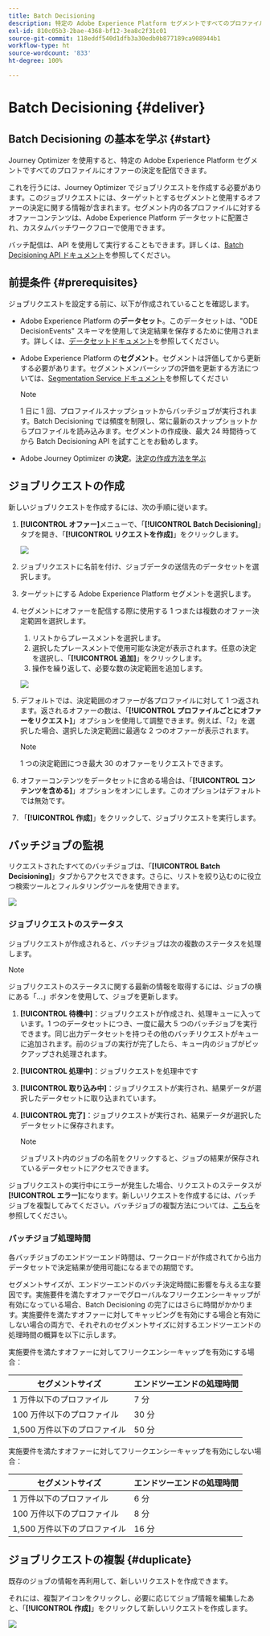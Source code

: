 ```yaml
---
title: Batch Decisioning
description: 特定の Adobe Experience Platform セグメントですべてのプロファイルにオファーの決定を配信する方法を説明します。
exl-id: 810c05b3-2bae-4368-bf12-3ea8c2f31c01
source-git-commit: 118eddf540d1dfb3a30edb0b877189ca908944b1
workflow-type: ht
source-wordcount: '833'
ht-degree: 100%

---
```


# Batch Decisioning {#deliver}

## Batch Decisioning の基本を学ぶ {#start}

Journey Optimizer を使用すると、特定の Adobe Experience Platform セグメントですべてのプロファイルにオファーの決定を配信できます。

これを行うには、Journey Optimizer でジョブリクエストを作成する必要があります。このジョブリクエストには、ターゲットとするセグメントと使用するオファーの決定に関する情報が含まれます。セグメント内の各プロファイルに対するオファーコンテンツは、Adobe Experience Platform データセットに配置され、カスタムバッチワークフローで使用できます。

バッチ配信は、API を使用して実行することもできます。詳しくは、[Batch Decisioning API ドキュメント](api-reference/offer-delivery-api/batch-decisioning-api.md)を参照してください。

## 前提条件 {#prerequisites}

ジョブリクエストを設定する前に、以下が作成されていることを確認します。

* Adobe Experience Platform の&#x200B;**データセット**。このデータセットは、&quot;ODE DecisionEvents&quot; スキーマを使用して決定結果を保存するために使用されます。詳しくは、[データセットドキュメント](https://experienceleague.adobe.com/docs/experience-platform/catalog/datasets/overview.html?lang=ja)を参照してください。

* Adobe Experience Platform の&#x200B;**セグメント**。セグメントは評価してから更新する必要があります。セグメントメンバーシップの評価を更新する方法については、[Segmentation Service ドキュメント](https://www.adobe.com/go/segmentation-overview-en_jp)を参照してください

  >[!NOTE]
  >
  >1 日に 1 回、プロファイルスナップショットからバッチジョブが実行されます。Batch Decisioning では頻度を制限し、常に最新のスナップショットからプロファイルを読み込みます。セグメントの作成後、最大 24 時間待ってから Batch Decisioning API を試すことをお勧めします。

* Adobe Journey Optimizer の&#x200B;**決定**。[決定の作成方法を学ぶ](offer-activities/create-offer-activities.md)

<!-- in API doc, remove these info and add ref here-->

## ジョブリクエストの作成

新しいジョブリクエストを作成するには、次の手順に従います。

1. **[!UICONTROL オファー]**&#x200B;メニューで、「**[!UICONTROL Batch Decisioning]**」タブを開き、「**[!UICONTROL リクエストを作成]**」をクリックします。

   ![](assets/batch-create.png)

1. ジョブリクエストに名前を付け、ジョブデータの送信先のデータセットを選択します。

1. ターゲットにする Adobe Experience Platform セグメントを選択します。

1. セグメントにオファーを配信する際に使用する 1 つまたは複数のオファー決定範囲を選択します。
   1. リストからプレースメントを選択します。
   1. 選択したプレースメントで使用可能な決定が表示されます。任意の決定を選択し、「**[!UICONTROL 追加]**」をクリックします。
   1. 操作を繰り返して、必要な数の決定範囲を追加します。

   ![](assets/batch-decision.png)

1. デフォルトでは、決定範囲のオファーが各プロファイルに対して 1 つ返されます。返されるオファーの数は、「**[!UICONTROL プロファイルごとにオファーをリクエスト]**」オプションを使用して調整できます。例えば、「2」を選択した場合、選択した決定範囲に最適な 2 つのオファーが表示されます。

   >[!NOTE]
   >
   >1 つの決定範囲につき最大 30 のオファーをリクエストできます。

1. オファーコンテンツをデータセットに含める場合は、「**[!UICONTROL コンテンツを含める]**」オプションをオンにします。このオプションはデフォルトでは無効です。

1. 「**[!UICONTROL 作成]**」をクリックして、ジョブリクエストを実行します。

## バッチジョブの監視

リクエストされたすべてのバッチジョブは、「**[!UICONTROL Batch Decisioning]**」タブからアクセスできます。さらに、リストを絞り込むのに役立つ検索ツールとフィルタリングツールを使用できます。

![](assets/batch-list.png)

### ジョブリクエストのステータス

ジョブリクエストが作成されると、バッチジョブは次の複数のステータスを処理します。

>[!NOTE]
>
>ジョブリクエストのステータスに関する最新の情報を取得するには、ジョブの横にある「...」ボタンを使用して、ジョブを更新します。

1. **[!UICONTROL 待機中]**：ジョブリクエストが作成され、処理キューに入っています。1 つのデータセットにつき、一度に最大 5 つのバッチジョブを実行できます。同じ出力データセットを持つその他のバッチリクエストがキューに追加されます。前のジョブの実行が完了したら、キュー内のジョブがピックアップされ処理されます。
1. **[!UICONTROL 処理中]**：ジョブリクエストを処理中です
1. **[!UICONTROL 取り込み中]**：ジョブリクエストが実行され、結果データが選択したデータセットに取り込まれています。
1. **[!UICONTROL 完了]**：ジョブリクエストが実行され、結果データが選択したデータセットに保存されます。

   >[!NOTE]
   >
   >ジョブリスト内のジョブの名前をクリックすると、ジョブの結果が保存されているデータセットにアクセスできます。

ジョブリクエストの実行中にエラーが発生した場合、リクエストのステータスが&#x200B;**[!UICONTROL エラー]**&#x200B;になります。新しいリクエストを作成するには、バッチジョブを複製してみてください。バッチジョブの複製方法については、[こちら](#duplicate)を参照してください。

### バッチジョブ処理時間

各バッチジョブのエンドツーエンド時間は、ワークロードが作成されてから出力データセットで決定結果が使用可能になるまでの期間です。

セグメントサイズが、エンドツーエンドのバッチ決定時間に影響を与える主な要因です。実施要件を満たすオファーでグローバルなフリークエンシーキャップが有効になっている場合、Batch Decisioning の完了にはさらに時間がかかります。実施要件を満たすオファーに対してキャッピングを有効にする場合と有効にしない場合の両方で、それぞれのセグメントサイズに対するエンドツーエンドの処理時間の概算を以下に示します。

実施要件を満たすオファーに対してフリークエンシーキャップを有効にする場合：

| セグメントサイズ | エンドツーエンドの処理時間 |
|--------------|----------------------------|
| 1 万件以下のプロファイル | 7 分 |
| 100 万件以下のプロファイル | 30 分 |
| 1,500 万件以下のプロファイル | 50 分 |

実施要件を満たすオファーに対してフリークエンシーキャップを有効にしない場合：

| セグメントサイズ | エンドツーエンドの処理時間 |
|--------------|----------------------------|
| 1 万件以下のプロファイル | 6 分 |
| 100 万件以下のプロファイル | 8 分 |
| 1,500 万件以下のプロファイル | 16 分 |

## ジョブリクエストの複製 {#duplicate}

既存のジョブの情報を再利用して、新しいリクエストを作成できます。

それには、複製アイコンをクリックし、必要に応じてジョブ情報を編集したあと、「**[!UICONTROL 作成]**」をクリックして新しいリクエストを作成します。

![](assets/batch-duplicate.png)
